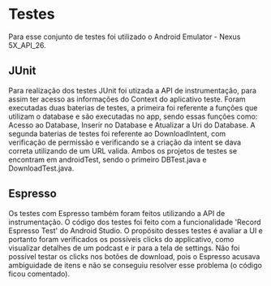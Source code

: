 # Testes

Para esse conjunto de testes foi utilizado o Android Emulator - Nexus 5X_API_26.

## JUnit

Para realização dos testes JUnit foi utizada a API de instrumentação, para assim ter acesso as informações do Context do aplicativo teste.
Foram executadas duas baterias de testes, a primeira foi referente a funções que utilizam o database e são executadas no app, sendo essas funções como:
Acesso ao Database, Inserir no Database e Atualizar a Uri do Database. A segunda baterias de testes foi referente ao DownloadIntent, com verificação de permissão e verificando
se a criação da intent se dava correta utilizando de um URL valida. Ambos os projetos de testes se encontram em androidTest, sendo o primeiro DBTest.java e DownloadTest.java.

## Espresso

Os testes com Espresso também foram feitos utilizando a API de instrumentação.
O código dos testes foi feito com a funcionalidade 'Record Espresso Test' do Android Studio.
O propósito desses testes é avaliar a UI e portanto foram verificados os possíveis clicks do applicativo, como visualizar detalhes de um podcast e ir para a tela de settings.
Não foi possível testar os clicks nos botões de download, pois o Espresso acusava ambiguidade de itens e não se conseguiu resolver esse problema (o código ficou comentado).